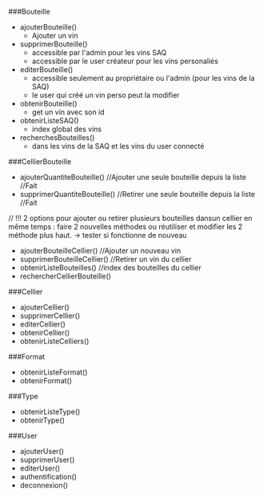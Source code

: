 ###Bouteille


- ajouterBouteille()
    - Ajouter un vin
- supprimerBouteille()
    - accessible par l'admin pour les vins SAQ
    - accessible par le user créateur pour les vins personaliés
- editerBouteille()
    - accessible seulement au propriétaire ou l'admin (pour les vins de la SAQ)
    - le user qui créé un vin perso peut la modifier
- obtenirBouteille()
    - get un vin avec son id
- obtenirListeSAQ()
    - index global des vins
- recherchesBouteilles()
    - dans les vins de la SAQ et les vins du user connecté


###CellierBouteille

- ajouterQuantiteBouteille()    //Ajouter une seule bouteille depuis la liste //Fait
- supprimerQuantiteBouteille()  //Retirer une seule bouteille depuis la liste //Fait

// !!! 2 options pour ajouter ou retirer plusieurs bouteilles dansun cellier en même temps : faire 2 nouvelles méthodes ou réutiliser et modifier les 2 méthode plus haut. -> tester si fonctionne de nouveau

- ajouterBouteilleCellier()     //Ajouter un nouveau vin
- supprimerBouteilleCellier()   //Retirer un vin du cellier
- obtenirListeBouteilles()      //index des bouteilles du cellier
- rechercherCellierBouteille()

###Cellier

- ajouterCellier()
- supprimerCellier()
- editerCellier()
- obtenirCellier()
- obtenirListeCelliers()

###Format

- obtenirListeFormat()
- obtenirFormat()

###Type

- obtenirListeType()
- obtenirType()

###User

- ajouterUser()
- supprimerUser()
- editerUser()
- authentification()
- deconnexion()